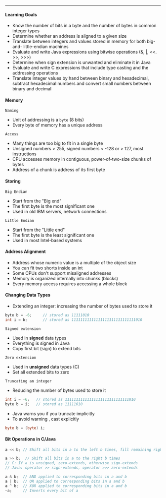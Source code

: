***
#### Learning Goals
* Know the number of bits in a byte and the number of bytes in common integer types
* Determine whether an address is aligned to a given size
* Translate between integers and values stored in memory for both big-and- little-endian machines
* Evaluate and write Java expressions using bitwise operations (&, |, <<. >>, >>>)
* Determine when sign extension is unwanted and eliminate it in Java
* Evaluate and write C expressions that include type casting and the addressing operations
* Translate integer values by hand between binary and hexadecimal, subtract hexadecimal numbers and convert small numbers between binary and decimal

#### Memory
`Naming`
* Unit of addressing is a `byte` (8 bits)
* Every byte of memory has a unique address

`Access`
* Many things are too big to fit in a single byte
* Unsigned numbers > 255, signed numbers < -128 or > 127, most instructions
* CPU accesses memory in contiguous, power-of-two-size chunks of bytes
* Address of a chunk is address of its first byte

#### Storing
`Big Endian`
* Start from the "Big end"
* The first byte is the most significant one
* Used in old IBM servers, network connections

`Little Endian`
* Start from the "Little end"
* The first byte is the least significant one
* Used in most Intel-based systems

#### Address Alignment
* Address whose numeric value is a multiple of the object size
* You can fit two shorts inside an int
* Some CPUs don't support misaligned addresses
* Memory is organized internally into chunks (blocks)
* Every memory access requires accessing a whole block

#### Changing Data Types
* Extending an integer: increasing the number of bytes used to store it
```c
byte b = -6;     // stored as 11111010
int i = b;       // stored as 11111111111111111111111111111010
```

`Signed extension`
* Used in **signed** data types
* Everything is signed in Java
* Copy first bit (sign) to extend bits

`Zero extension`
* Used in **unsigned** data types (C)
* Set all extended bits to zero

`Truncating an integer`
* Reducing the number of bytes used to store it
```c
int i = -6;   // stored as 11111111111111111111111111111010
byte b = i;   // stored as 11111010
```
* Java warns you if you truncate implicitly 
* To avoid warning , cast explicitly
```Java
byte b = (byte) i;
```

#### Bit Operations in C/Java
```c
a << b; // Shift all bits in a to the left b times, fill remaining right bits with zero

a >> b;  // Shift all bits in a to the right b times
// C: If a is unsigned, zero-extends, otherwise sign-extends
// Java: operator >> sign-extends, operator >>> zero-extends

a & b;  // AND applied to corresponding bits in a and b
a | b;  // OR applied to corresponding bits in a and b
a ^ b;  // XOR applied to corresponding bits in a and b
~a;     // Inverts every bit of a
```

